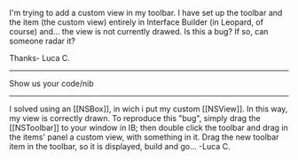   I'm trying to add a custom view in my toolbar.  I have set up the toolbar and the item (the custom view) entirely in Interface Builder (in Leopard, of course) and... the view is not currently drawed.
  Is this a bug?  If so, can someone radar it?

Thanks- Luca C.

----
Show us your code/nib

----
  I solved using an [[NSBox]], in wich i put my custom [[NSView]].  In this way, my view is correctly drawn.
To reproduce this "bug", simply drag the [[NSToolbar]] to your window in IB; then double click the toolbar and drag in the items' panel a custom view, with something in it. Drag the new toolbar item in the toolbar, so it is displayed, build and go... -Luca C.